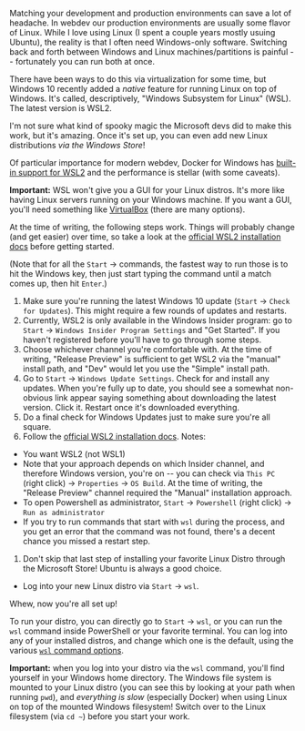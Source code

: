 Matching your development and production environments can save a lot of headache. In webdev our production environments are usually some flavor of Linux. While I love using Linux (I spent a couple years mostly usuing Ubuntu), the reality is that I often need Windows-only software. Switching back and forth between Windows and Linux machines/partitions is painful -- fortunately you can run both at once.

There have been ways to do this via virtualization for some time, but Windows 10 recently added a _native_ feature for running Linux on top of Windows. It's called, descriptively, "Windows Subsystem for Linux" (WSL). The latest version is WSL2.

I'm not sure what kind of spooky magic the Microsoft devs did to make this work, but it's amazing. Once it's set up, you can even add new Linux distributions _via the Windows Store_!

Of particular importance for modern webdev, Docker for Windows has [built-in support for WSL2](https://docs.docker.com/docker-for-windows/wsl/) and the performance is stellar (with some caveats).

**Important:** WSL won't give you a GUI for your Linux distros. It's more like having Linux servers running on your Windows machine. If you want a GUI, you'll need something like [VirtualBox](https://www.virtualbox.org/) (there are many options).

At the time of writing, the following steps work. Things will probably change (and get easier) over time, so take a look at the [official WSL2 installation docs](https://docs.microsoft.com/en-us/windows/wsl/install-win10) before getting started.

(Note that for all the `Start` &rarr; commands, the fastest way to run those is to hit the Windows key, then just start typing the command until a match comes up, then hit `Enter`.)

1. Make sure you're running the latest Windows 10 update (`Start` &rarr; `Check for Updates`). This might require a few rounds of updates and restarts.
2. Currently, WSL2 is only available in the Windows Insider program: go to `Start` &rarr; `Windows Insider Program Settings` and "Get Started". If you haven't registered before you'll have to go through some steps.
3. Choose whichever channel you're comfortable with. At the time of writing, "Release Preview" is sufficient to get WSL2 via the "manual" install path, and "Dev" would let you use the "Simple" install path.
4. Go to `Start` &rarr; `Windows Update Settings`. Check for and install any updates. When you're fully up to date, you should see a somewhat non-obvious link appear saying something about downloading the latest version. Click it. Restart once it's downloaded everything.
5. Do a final check for Windows Updates just to make sure you're all square.
6. Follow the [official WSL2 installation docs](https://docs.microsoft.com/en-us/windows/wsl/install-win10). Notes:

- You want WSL2 (not WSL1)
- Note that your approach depends on which Insider channel, and therefore Windows version, you're on -- you can check via `This PC` (right click) &rarr; `Properties` &rarr; `OS Build`. At the time of writing, the "Release Preview" channel required the "Manual" installation approach.
- To open Powershell as administrator, `Start` &rarr; `Powershell` (right click) &rarr; `Run as administrator`
- If you try to run commands that start with `wsl` during the process, and you get an error that the command was not found, there's a decent chance you missed a restart step.

1. Don't skip that last step of installing your favorite Linux Distro through the Microsoft Store! Ubuntu is always a good choice.

- Log into your new Linux distro via `Start` &rarr; `wsl`.

Whew, now you're all set up!

To run your distro, you can directly go to `Start` &rarr; `wsl`, or you can run the `wsl` command inside PowerShell or your favorite terminal. You can log into any of your installed distros, and change which one is the default, using the various [`wsl` command options](https://docs.microsoft.com/en-us/windows/wsl/reference).

**Important:** when you log into your distro via the `wsl` command, you'll find yourself in your Windows home directory. The Windows file system is mounted to your Linux distro (you can see this by looking at your path when running `pwd`), and _everything is slow_ (especially Docker) when using Linux on top of the mounted Windows filesystem! Switch over to the Linux filesystem (via `cd ~`) before you start your work.
